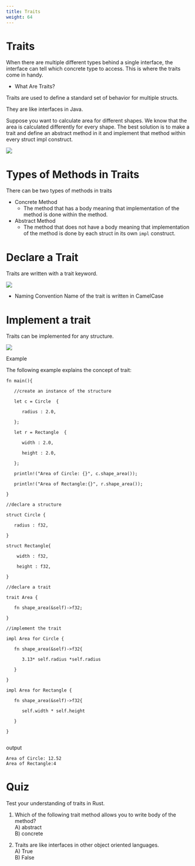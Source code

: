 ```yaml
---
title: Traits
weight: 64
---
```



# Traits

When there are multiple different types behind a single interface, the interface can tell which concrete type to access. 
This is where the traits come in handy.

- What Are Traits? 

Traits are used to define a standard set of behavior for multiple structs.

They are like interfaces in Java.

Suppose you want to calculate area for different shapes. We know that the area is calculated differently for every shape. The best solution is to make a trait and define an abstract method in it and implement that method within every struct impl construct.


![](https://raw.githubusercontent.com/sangam14/RustLabs/master/img/traits-example.png)

# Types of Methods in Traits 

There can be two types of methods in traits

- Concrete Method
   - The method that has a body meaning that implementation of the method is done within the method.
- Abstract Method
   - The method that does not have a body meaning that implementation of the method is done by each struct in its own `impl` construct.
       
       
# Declare a Trait 

Traits are written with a trait keyword.

![](https://raw.githubusercontent.com/sangam14/RustLabs/master/img/traits-syntax.png)

- Naming Convention
    Name of the trait is written in CamelCase

# Implement a trait

Traits can be implemented for any structure.

![](https://raw.githubusercontent.com/sangam14/RustLabs/master/img/traits-syntax-impl.png)

Example 

The following example explains the concept of trait:

```
fn main(){

   //create an instance of the structure

   let c = Circle  {

      radius : 2.0,

   };

   let r = Rectangle  {

      width : 2.0,

      height : 2.0,

   };

   println!("Area of Circle: {}", c.shape_area());

   println!("Area of Rectangle:{}", r.shape_area());

}

//declare a structure

struct Circle {

   radius : f32,

}

struct Rectangle{

    width : f32,

    height : f32,

}

//declare a trait

trait Area {

   fn shape_area(&self)->f32;

}

//implement the trait

impl Area for Circle {

   fn shape_area(&self)->f32{

      3.13* self.radius *self.radius

   }

}

impl Area for Rectangle {

   fn shape_area(&self)->f32{

      self.width * self.height

   }

}


```
output 

```
Area of Circle: 12.52
Area of Rectangle:4

```
# Quiz 
Test your understanding of traits in Rust.

1. Which of the following trait method allows you to write body of the method? <br>
A) abstract <br>
B) concrete <br>

2. Traits are like interfaces in other object oriented languages. <br>
A) True <br>
B) False <br>









    


